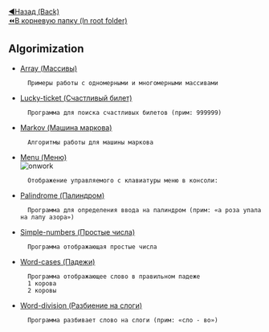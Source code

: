 [:arrow_backward:Назад (Back)](https://github.com/Bloodies/HSE-University-projects/tree/Bloodies/Course-1)  
[:rewind:В корневую папку (In root folder)](https://github.com/Bloodies/HSE-University-projects)  

## Algorimization

* [Array (Массивы)](https://github.com/Bloodies/HSE-University-projects/tree/Bloodies/Course-1/Algorithmization/Array)<br/>

        Примеры работы с одномерными и многомерными массивами
* [Lucky-ticket (Счастливый билет)](https://github.com/Bloodies/HSE-University-projects/tree/Bloodies/Course-1/Algorithmization/Lucky-ticket)<br/>

        Программа для поиска счастливых билетов (прим: 999999)
* [Markov (Машина маркова)](https://github.com/Bloodies/HSE-University-projects/tree/Bloodies/Course-1/Algorithmization/Markov)<br/>

        Алгоритмы работы для машины маркова
* [Menu (Меню)](https://github.com/Bloodies/HSE-University-projects/tree/Bloodies/Course-1/Algorithmization/Menu)<br/>
![onwork](https://user-images.githubusercontent.com/45668574/176189808-73df066c-9e19-4b21-9917-92ab7bae4651.png)<br/>

        Отображение управляемого с клавиатуры меню в консоли:
* [Palindrome (Палиндром)](https://github.com/Bloodies/HSE-University-projects/tree/Bloodies/Course-1/Algorithmization/Palindrome)<br/>

        Программа для определения ввода на палиндром (прим: «а роза упала на лапу азора»)
* [Simple-numbers (Простые числа)](https://github.com/Bloodies/HSE-University-projects/tree/Bloodies/Course-1/Algorithmization/Simple-numbers)<br/>

        Программа отображающая простые числа
* [Word-cases (Падежи)](https://github.com/Bloodies/HSE-University-projects/tree/Bloodies/Course-1/Algorithmization/Word-cases)<br/>

        Программа отображающее слово в правильном падеже
        1 корова
        2 коровы
* [Word-division (Разбиение на слоги)](https://github.com/Bloodies/HSE-University-projects/tree/Bloodies/Course-1/Algorithmization/Word-division)<br/>

        Программа разбивает слово на слоги (прим: «сло - во»)

